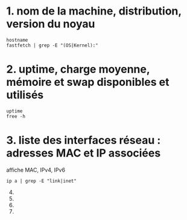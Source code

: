 # 1. nom de la machine, distribution, version du noyau
```
hostname
fastfetch | grep -E "(OS|Kernel):"
```
# 2. uptime, charge moyenne, mémoire et swap disponibles et utilisés
```
uptime
free -h
```
# 3. liste des interfaces réseau : adresses MAC et IP associées
affiche MAC, IPv4, IPv6
```
ip a | grep -E "link|inet"
```
4.
5.
6.
7.



